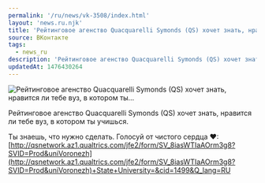 ```yaml
---
permalink: '/ru/news/vk-3508/index.html'
layout: 'news.ru.njk'
title: 'Рейтинговое агенство Quacquarelli Symonds (QS) хочет знать, нравится ли тебе вуз, в котором ты'
source: ВКонтакте
tags:
  - news_ru
description: 'Рейтинговое агенство Quacquarelli Symonds (QS) хочет знать, нравится ли тебе вуз, в котором ты…'
updatedAt: 1476430264
---
```

![Рейтинговое агенство Quacquarelli Symonds (QS) хочет знать, нравится ли тебе вуз, в котором ты…](https://sun9-19.userapi.com/impf/c604529/v604529484/2fef9/ZUz5Q0J3-zo.jpg?size=623x423&quality=96&proxy=1&sign=d46bcaae3a8fbaf89c907def189fa345&c_uniq_tag=i9nzeg4oYLid_u7NMgGBh1HF78r8KC6UcupBEAssOac&type=album)

Рейтинговое агенство Quacquarelli Symonds (QS) хочет знать, нравится ли тебе вуз, в котором ты учишься.

Ты знаешь, что нужно сделать. Голосуй от чистого сердца ❤: [http://qsnetwork.az1.qualtrics.com/jfe2/form/SV_8iasWTIaAOrm3g8?SVID=Prod&uniVoronezh](http://qsnetwork.az1.qualtrics.com/jfe2/form/SV_8iasWTIaAOrm3g8?SVID=Prod&uniVoronezh)+State+University=&cid=1499&Q_lang=RU
